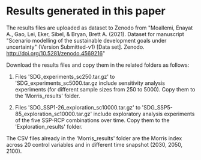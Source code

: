 # Results generated in this paper

The results files are uploaded as dataset to Zenodo from "Moallemi, Enayat A., Gao, Lei, Eker, Sibel, & Bryan, Brett A. (2021). Dataset for manuscript "Scenario modelling of the sustainable development goals under uncertainty" (Version Submitted-v1) [Data set]. Zenodo. http://doi.org/10.5281/zenodo.4569216"

Download the results files and copy them in the related folders as follows:

1. Files 'SDG_experiments_sc250.tar.gz' to 'SDG_experiments_sc5000.tar.gz include sensitivity analysis experiments (for different sample sizes from 250 to 5000). Copy them to the 'Morris_results' folder.

2. Files 'SDG_SSP1-26_exploration_sc10000.tar.gz' to 'SDG_SSP5-85_exploration_sc10000.tar.gz' include exploratory analysis experiments of the five SSP-RCP combinations over time. Copy them to the 'Exploration_results' folder.

The CSV files already in the 'Morris_results' folder are the Morris index across 20 control variables and in different time snapshot (2030, 2050, 2100).

